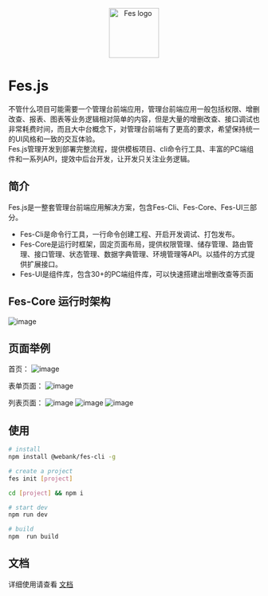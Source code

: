  <p align="center"><a href="https://webank.gitee.io/fes.js/" target="_blank" rel="noopener noreferrer"><img width="100" src="https://github.com/WeBankFinTech/fes.js/blob/master/images/logo.jpg" alt="Fes logo"></a></p>


# Fes.js
不管什么项目可能需要一个管理台前端应用，管理台前端应用一般包括权限、增删改查、报表、图表等业务逻辑相对简单的内容，但是大量的增删改查、接口调试也非常耗费时间，而且大中台概念下，对管理台前端有了更高的要求，希望保持统一的UI风格和一致的交互体验。     
Fes.js管理开发到部署完整流程，提供模板项目、cli命令行工具、丰富的PC端组件和一系列API，提效中后台开发，让开发只关注业务逻辑。


## 简介
Fes.js是一整套管理台前端应用解决方案，包含Fes-Cli、Fes-Core、Fes-UI三部分。
- Fes-Cli是命令行工具，一行命令创建工程、开启开发调试、打包发布。
- Fes-Core是运行时框架，固定页面布局，提供权限管理、储存管理、路由管理、接口管理、状态管理、数据字典管理、环境管理等API。以插件的方式提供扩展接口。
- Fes-UI是组件库，包含30+的PC端组件库，可以快速搭建出增删改查等页面

## Fes-Core 运行时架构
![image](https://github.com/WeBankFinTech/fes.js/blob/master/images/fes-core.png)

## 页面举例

首页：
![image](https://github.com/WeBankFinTech/fes.js/blob/master/images/home.png)

表单页面：
![image](https://github.com/WeBankFinTech/fes.js/blob/master/images/form.png)

列表页面：
![image](https://github.com/WeBankFinTech/fes.js/blob/master/images/list.png)
![image](https://github.com/WeBankFinTech/fes.js/blob/master/images/listAndFrom.png)
![image](https://github.com/WeBankFinTech/fes.js/blob/master/images/listAndImg.png)

## 使用

```bash
# install
npm install @webank/fes-cli -g

# create a project
fes init [project]

cd [project] && npm i

# start dev
npm run dev

# build
npm  run build
```

## 文档

详细使用请查看 [文档](https://webank.gitee.io/fes.js/)
